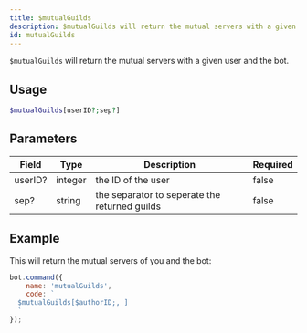 ```yaml
---
title: $mutualGuilds
description: $mutualGuilds will return the mutual servers with a given user and the bot.
id: mutualGuilds
---
```


`$mutualGuilds` will return the mutual servers with a given user and the bot.

## Usage

```php
$mutualGuilds[userID?;sep?]
```

## Parameters

| Field   | Type    | Description                                   | Required |
|---------|---------|-----------------------------------------------|----------|
| userID? | integer | the ID of the user                            | false    |
| sep?    | string  | the separator to seperate the returned guilds | false    |

## Example

This will return the mutual servers of you and the bot:

```javascript
bot.command({
    name: 'mutualGuilds',
    code: `
  $mutualGuilds[$authorID;, ]
  `
});
```
